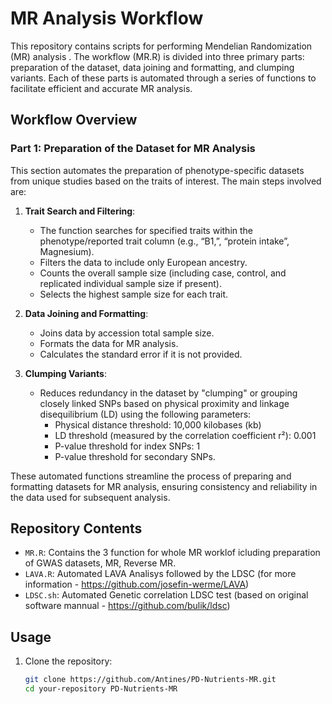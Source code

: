 # MR Analysis Workflow

This repository contains scripts for performing Mendelian Randomization (MR) analysis . The workflow (MR.R) is divided into three primary parts: preparation of the dataset, data joining and formatting, and clumping variants. Each of these parts is automated through a series of functions to facilitate efficient and accurate MR analysis.

## Workflow Overview

### Part 1: Preparation of the Dataset for MR Analysis

This section automates the preparation of phenotype-specific datasets from unique studies based on the traits of interest. The main steps involved are:

1. **Trait Search and Filtering**:
   - The function searches for specified traits within the phenotype/reported trait column (e.g., “B1,”, “protein intake”, Magnesium).
   - Filters the data to include only European ancestry.
   - Counts the overall sample size (including case, control, and replicated individual sample size if present).
   - Selects the highest sample size for each trait.

2. **Data Joining and Formatting**:
   - Joins data by accession total sample size.
   - Formats the data for MR analysis.
   - Calculates the standard error if it is not provided.

3. **Clumping Variants**:
   - Reduces redundancy in the dataset by "clumping" or grouping closely linked SNPs based on physical proximity and linkage disequilibrium (LD) using the following parameters:
     - Physical distance threshold: 10,000 kilobases (kb)
     - LD threshold (measured by the correlation coefficient r²): 0.001
     - P-value threshold for index SNPs: 1
     - P-value threshold for secondary SNPs.

These automated functions streamline the process of preparing and formatting datasets for MR analysis, ensuring consistency and reliability in the data used for subsequent analysis.

## Repository Contents

- `MR.R`: Contains the 3 function for whole MR worklof icluding preparation of GWAS datasets, MR, Reverse MR.
- `LAVA.R`: Automated LAVA Analisys followed by the LDSC (for more information - https://github.com/josefin-werme/LAVA) 
- `LDSC.sh`: Automated Genetic correlation LDSC test (based on original software mannual - https://github.com/bulik/ldsc)

## Usage

1. Clone the repository:
   ```bash
   git clone https://github.com/Antines/PD-Nutrients-MR.git
   cd your-repository PD-Nutrients-MR

